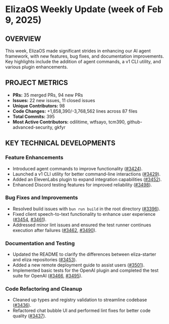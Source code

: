# ElizaOS Weekly Update (week of Feb 9, 2025)

## OVERVIEW 
This week, ElizaOS made significant strides in enhancing our AI agent framework, with new features, bug fixes, and documentation improvements. Key highlights include the addition of agent commands, a v1 CLI utility, and various plugin enhancements.

## PROJECT METRICS
- **PRs:** 35 merged PRs, 94 new PRs
- **Issues:** 22 new issues, 11 closed issues
- **Unique Contributors:** 98
- **Code Changes:** +1,858,390/-3,768,562 lines across 87 files
- **Total Commits:** 395
- **Most Active Contributors:** odilitime, wtfsayo, tcm390, github-advanced-security, gkfyr

## KEY TECHNICAL DEVELOPMENTS

### Feature Enhancements
- Introduced agent commands to improve functionality ([#3424](https://github.com/elizaos/eliza/pull/3424)).
- Launched a v1 CLI utility for better command-line interactions ([#3429](https://github.com/elizaos/eliza/pull/3429)).
- Added an ElevenLabs plugin to expand integration capabilities ([#3452](https://github.com/elizaos/eliza/pull/3452)).
- Enhanced Discord testing features for improved reliability ([#3498](https://github.com/elizaos/eliza/pull/3498)).

### Bug Fixes and Improvements
- Resolved build issues with `bun run build` in the root directory ([#3396](https://github.com/elizaos/eliza/pull/3396)).
- Fixed client speech-to-text functionality to enhance user experience ([#3454](https://github.com/elizaos/eliza/pull/3454), [#3461](https://github.com/elizaos/eliza/pull/3461)).
- Addressed minor lint issues and ensured the test runner continues execution after failures ([#3462](https://github.com/elizaos/eliza/pull/3462), [#3490](https://github.com/elizaos/eliza/pull/3490)).

### Documentation and Testing
- Updated the README to clarify the differences between eliza-starter and eliza repositories ([#3453](https://github.com/elizaos/eliza/pull/3453)).
- Added a new remote deployment guide to assist users ([#3501](https://github.com/elizaos/eliza/pull/3501)).
- Implemented basic tests for the OpenAI plugin and completed the test suite for OpenAI ([#3466](https://github.com/elizaos/eliza/pull/3466), [#3495](https://github.com/elizaos/eliza/pull/3495)).

### Code Refactoring and Cleanup
- Cleaned up types and registry validation to streamline codebase ([#3436](https://github.com/elizaos/eliza/pull/3436)).
- Refactored chat bubble UI and performed lint fixes for better code quality ([#3437](https://github.com/elizaos/eliza/pull/3437)).